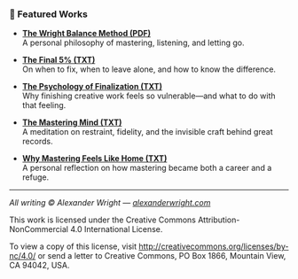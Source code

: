### 📘 Featured Works

- **[The Wright Balance Method (PDF)](The-Wright-Balance-Method.pdf)**  
  A personal philosophy of mastering, listening, and letting go.

- **[The Final 5% (TXT)](The-Final-5-Percent.txt)**  
  On when to fix, when to leave alone, and how to know the difference.

- **[The Psychology of Finalization (TXT)](The-Psychology-of-Finalization.txt)**  
  Why finishing creative work feels so vulnerable—and what to do with that feeling.

- **[The Mastering Mind (TXT)](The-Mastering-Mind.txt)**  
A meditation on restraint, fidelity, and the invisible craft behind great records.
  
- **[Why Mastering Feels Like Home (TXT)](Why-Mastering-Feels-Like-Home.txt)**  
A personal reflection on how mastering became both a career and a refuge.

---

*All writing © Alexander Wright — [alexanderwright.com](https://alexanderwright.com)*

This work is licensed under the Creative Commons Attribution-NonCommercial 4.0 International License.

To view a copy of this license, visit http://creativecommons.org/licenses/by-nc/4.0/ or send a letter to Creative Commons, PO Box 1866, Mountain View, CA 94042, USA.
